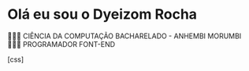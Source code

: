 # Olá eu sou o Dyeizom Rocha
👨🏻‍🎓 CIÊNCIA DA COMPUTAÇÃO BACHARELADO - ANHEMBI MORUMBI
👨🏻‍💻 PROGRAMADOR FONT-END

[css]
